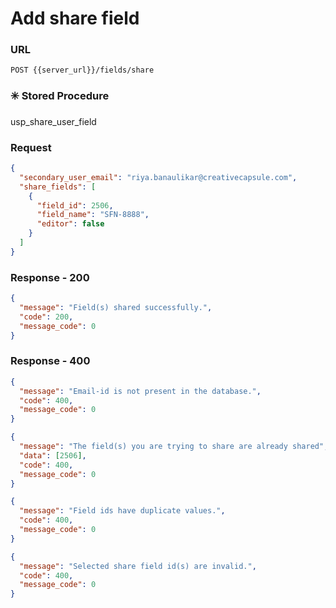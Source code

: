 # Add share field

### URL

```:no-line-numbers
POST {{server_url}}/fields/share
```

### :eight_spoked_asterisk: Stored Procedure

<div class="custom-container tip">
<p>usp_share_user_field</p>
</div>

### Request

```json
{
  "secondary_user_email": "riya.banaulikar@creativecapsule.com",
  "share_fields": [
    {
      "field_id": 2506,
      "field_name": "SFN-8888",
      "editor": false
    }
  ]
}
```

### Response - 200

```json
{
  "message": "Field(s) shared successfully.",
  "code": 200,
  "message_code": 0
}
```

### Response - 400

<CodeGroup>
<CodeGroupItem title="Invalid User" active>

```json
{
  "message": "Email-id is not present in the database.",
  "code": 400,
  "message_code": 0
}
```

</CodeGroupItem>
<CodeGroupItem title="Already Shared" active>

```json
{
  "message": "The field(s) you are trying to share are already shared",
  "data": [2506],
  "code": 400,
  "message_code": 0
}
```

</CodeGroupItem>
<CodeGroupItem title="Duplicate Fields">

```json
{
  "message": "Field ids have duplicate values.",
  "code": 400,
  "message_code": 0
}
```

</CodeGroupItem>
<CodeGroupItem title="Invalid Fields">

```json
{
  "message": "Selected share field id(s) are invalid.",
  "code": 400,
  "message_code": 0
}
```

</CodeGroupItem>
</CodeGroup>
